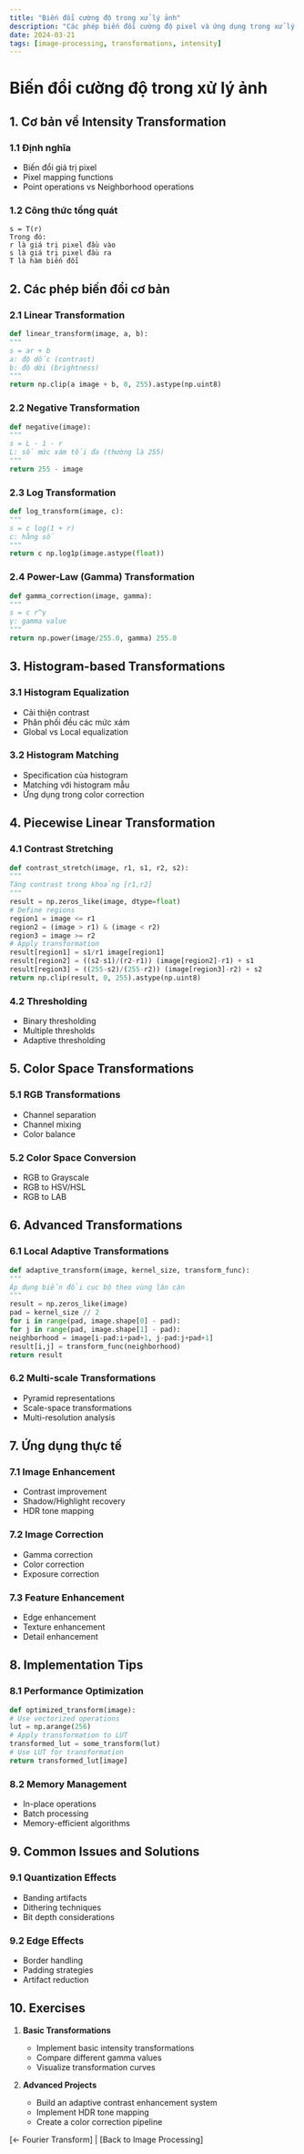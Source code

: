 ```yaml
---
title: "Biến đổi cường độ trong xử lý ảnh"
description: "Các phép biến đổi cường độ pixel và ứng dụng trong xử lý ảnh"
date: 2024-03-21
tags: [image-processing, transformations, intensity]
---
```


# Biến đổi cường độ trong xử lý ảnh

## 1. Cơ bản về Intensity Transformation

### 1.1 Định nghĩa
- Biến đổi giá trị pixel
- Pixel mapping functions
- Point operations vs Neighborhood operations

### 1.2 Công thức tổng quát

```
s = T(r)
Trong đó:
r là giá trị pixel đầu vào
s là giá trị pixel đầu ra
T là hàm biến đổi
```


## 2. Các phép biến đổi cơ bản

### 2.1 Linear Transformation

```python
def linear_transform(image, a, b):
"""
s = ar + b
a: độ dốc (contrast)
b: độ dời (brightness)
"""
return np.clip(a image + b, 0, 255).astype(np.uint8)
```
### 2.2 Negative Transformation
```python
def negative(image):
"""
s = L - 1 - r
L: số mức xám tối đa (thường là 255)
"""
return 255 - image
```

### 2.3 Log Transformation
```python
def log_transform(image, c):
"""
s = c log(1 + r)
c: hằng số
"""
return c np.log1p(image.astype(float))
```
### 2.4 Power-Law (Gamma) Transformation

```python
def gamma_correction(image, gamma):
"""
s = c r^γ
γ: gamma value
"""
return np.power(image/255.0, gamma) 255.0
```


## 3. Histogram-based Transformations

### 3.1 Histogram Equalization
- Cải thiện contrast
- Phân phối đều các mức xám
- Global vs Local equalization

### 3.2 Histogram Matching
- Specification của histogram
- Matching với histogram mẫu
- Ứng dụng trong color correction

## 4. Piecewise Linear Transformation

### 4.1 Contrast Stretching

```python
def contrast_stretch(image, r1, s1, r2, s2):
"""
Tăng contrast trong khoảng [r1,r2]
"""
result = np.zeros_like(image, dtype=float)
# Define regions
region1 = image <= r1
region2 = (image > r1) & (image < r2)
region3 = image >= r2
# Apply transformation
result[region1] = s1/r1 image[region1]
result[region2] = ((s2-s1)/(r2-r1)) (image[region2]-r1) + s1
result[region3] = ((255-s2)/(255-r2)) (image[region3]-r2) + s2
return np.clip(result, 0, 255).astype(np.uint8)
```


### 4.2 Thresholding
- Binary thresholding
- Multiple thresholds
- Adaptive thresholding

## 5. Color Space Transformations

### 5.1 RGB Transformations
- Channel separation
- Channel mixing
- Color balance

### 5.2 Color Space Conversion
- RGB to Grayscale
- RGB to HSV/HSL
- RGB to LAB

## 6. Advanced Transformations

### 6.1 Local Adaptive Transformations

```python
def adaptive_transform(image, kernel_size, transform_func):
"""
Áp dụng biến đổi cục bộ theo vùng lân cận
"""
result = np.zeros_like(image)
pad = kernel_size // 2
for i in range(pad, image.shape[0] - pad):
for j in range(pad, image.shape[1] - pad):
neighborhood = image[i-pad:i+pad+1, j-pad:j+pad+1]
result[i,j] = transform_func(neighborhood)
return result
```


### 6.2 Multi-scale Transformations
- Pyramid representations
- Scale-space transformations
- Multi-resolution analysis

## 7. Ứng dụng thực tế

### 7.1 Image Enhancement
- Contrast improvement
- Shadow/Highlight recovery
- HDR tone mapping

### 7.2 Image Correction
- Gamma correction
- Color correction
- Exposure correction

### 7.3 Feature Enhancement
- Edge enhancement
- Texture enhancement
- Detail enhancement

## 8. Implementation Tips

### 8.1 Performance Optimization

```python
def optimized_transform(image):
# Use vectorized operations
lut = np.arange(256)
# Apply transformation to LUT
transformed_lut = some_transform(lut)
# Use LUT for transformation
return transformed_lut[image]
```
### 8.2 Memory Management
- In-place operations
- Batch processing
- Memory-efficient algorithms

## 9. Common Issues and Solutions

### 9.1 Quantization Effects
- Banding artifacts
- Dithering techniques
- Bit depth considerations

### 9.2 Edge Effects
- Border handling
- Padding strategies
- Artifact reduction

## 10. Exercises

1. **Basic Transformations**
   - Implement basic intensity transformations
   - Compare different gamma values
   - Visualize transformation curves

2. **Advanced Projects**
   - Build an adaptive contrast enhancement system
   - Implement HDR tone mapping
   - Create a color correction pipeline

[← Fourier Transform] | [Back to Image Processing]